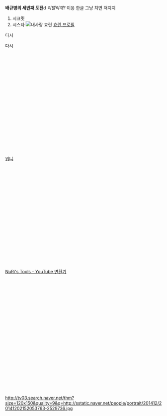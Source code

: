 **배규병의 세번째 도전**d
*이탤릭체?*
이응 한글 그냥 치면 쳐지지 

1. 시크릿
2. 시스타
![내사랑 효린](http://kinimage.naver.net/20111118_244/1321616652899bQhXG_JPEG/bebebdbac5b8_c8bfb8b0_sigma94_sbt_baram.jpg?type=w620)
[효린 프로필](http://blog.naver.com/todtjstodtjs/50139928273)

다시
<div><object width="560" height="315"><param name="movie" value="https://www.youtube.com/v/wnCyd6phVYs?version=3"></param><param name="allowFullScreen" value="true"></param><param name="allowscriptaccess" value="always"></param>

다시
<div><object width="560" height="315"><param name="movie" value="https://www.youtube.com/v/wnCyd6phVYs?version=3"></param><param name="allowFullScreen" value="true"></param><param name="allowscriptaccess" value="always"></param><embed src="https://www.youtube.com/v/wnCyd6phVYs?version=3" type="application/x-shockwave-flash" width="560" height="315" allowscriptaccess="always" allowfullscreen="true"></embed></object></div><p><a href="http://nuridol.net/ut_convert.html">

뭐냐
<div><object width="560" height="315"><param name="movie" value="https://www.youtube.com/v/57fplCLd2cY?version=3"></param><param name="allowFullScreen" value="true"></param><param name="allowscriptaccess" value="always"></param><embed src="https://www.youtube.com/v/57fplCLd2cY?version=3" type="application/x-shockwave-flash" width="560" height="315" allowscriptaccess="always" allowfullscreen="true"></embed></object></div><p><a href="http://nuridol.net/ut_convert.html">NuRi's Tools - YouTube 변환기</a></p>

<embed height="360" type="application/x-shockwave-flash" width="640" src="http://www.youtube.com/v/MXod-yANIHQ?version=2&amp;autoplay=1&amp;loop=1" allowscriptaccess="never" allownetworking="internal"></embed>

http://tv03.search.naver.net/thm?size=120x150&quality=9&q=http://sstatic.naver.net/people/portrait/201412/20141202152053763-2529736.jpg
